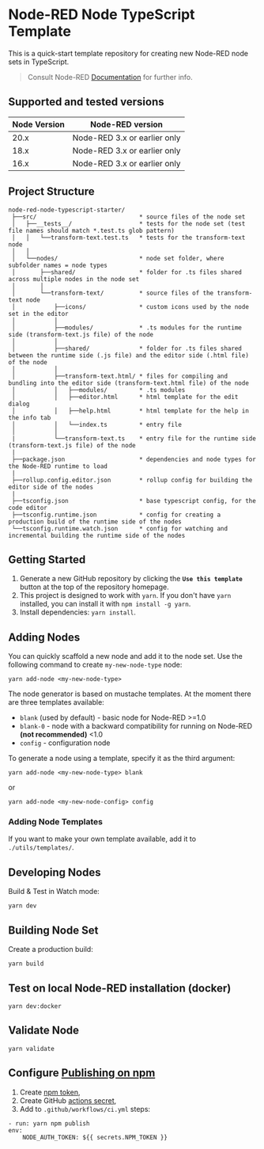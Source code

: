 # Node-RED Node TypeScript Template

This is a quick-start template repository for creating new Node-RED node sets in TypeScript.

> Consult Node-RED [Documentation](https://nodered.org/docs/creating-nodes/) for further info.

## Supported and tested versions

| Node Version | Node-RED version             |
| ------------ | ---------------------------- |
| 20.x         | Node-RED 3.x or earlier only |
| 18.x         | Node-RED 3.x or earlier only |
| 16.x         | Node-RED 3.x or earlier only |

## Project Structure

```
node-red-node-typescript-starter/
 ├──src/                             * source files of the node set
 │   ├──__tests__/                   * tests for the node set (test file names should match *.test.ts glob pattern)
 │   │   └──transform-text.test.ts   * tests for the transform-text node
 │   │
 │   └──nodes/                       * node set folder, where subfolder names = node types
 │       ├──shared/                  * folder for .ts files shared across multiple nodes in the node set
 │       │
 │       └──transform-text/          * source files of the transform-text node
 │           ├──icons/               * custom icons used by the node set in the editor
 │           │
 │           ├──modules/             * .ts modules for the runtime side (transform-text.js file) of the node
 │           │
 │           ├──shared/              * folder for .ts files shared between the runtime side (.js file) and the editor side (.html file) of the node
 │           │
 │           ├──transform-text.html/ * files for compiling and bundling into the editor side (transform-text.html file) of the node
 │           │   ├──modules/         * .ts modules
 │           │   ├──editor.html      * html template for the edit dialog
 │           │   ├──help.html        * html template for the help in the info tab
 │           │   └──index.ts         * entry file
 │           │
 |           └──transform-text.ts    * entry file for the runtime side (transform-text.js file) of the node
 |
 ├──package.json                     * dependencies and node types for the Node-RED runtime to load
 |
 ├──rollup.config.editor.json        * rollup config for building the editor side of the nodes
 |
 ├──tsconfig.json                    * base typescript config, for the code editor
 ├──tsconfig.runtime.json            * config for creating a production build of the runtime side of the nodes
 └──tsconfig.runtime.watch.json      * config for watching and incremental building the runtime side of the nodes
```

## Getting Started

1. Generate a new GitHub repository by clicking the **`Use this template`** button at the top of the repository homepage.
2. This project is designed to work with `yarn`. If you don't have `yarn` installed, you can install it with `npm install -g yarn`.
3. Install dependencies: `yarn install`.

## Adding Nodes

You can quickly scaffold a new node and add it to the node set. Use the following command to create `my-new-node-type` node:

```
yarn add-node <my-new-node-type>
```

The node generator is based on mustache templates. At the moment there are three templates available:

- `blank` (used by default) - basic node for Node-RED >=1.0
- `blank-0` - node with a backward compatibility for running on Node-RED **(not recommended)** <1.0
- `config` - configuration node

To generate a node using a template, specify it as the third argument:

```
yarn add-node <my-new-node-type> blank
```

or

```
yarn add-node <my-new-node-config> config
```

### Adding Node Templates

If you want to make your own template available, add it to `./utils/templates/`.

## Developing Nodes

Build & Test in Watch mode:

```
yarn dev
```

## Building Node Set

Create a production build:

```
yarn build
```

## Test on local Node-RED installation (docker)

```
yarn dev:docker
```

## Validate Node

```
yarn validate
```

## Configure [Publishing on npm](https://docs.npmjs.com/cli/v10/using-npm/developers)

1. Create [npm token](https://docs.npmjs.com/creating-and-viewing-access-tokens),
2. Create GitHub [actions secret](https://docs.github.com/en/actions/security-guides/using-secrets-in-github-actions),
3. Add to `.github/workflows/ci.yml` steps:

```
- run: yarn npm publish
env:
    NODE_AUTH_TOKEN: ${{ secrets.NPM_TOKEN }}
```
